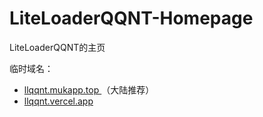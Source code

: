 # LiteLoaderQQNT-Homepage

LiteLoaderQQNT的主页

临时域名：
- <a href="https://llqqnt.mukapp.top/" target="_blank"> llqqnt.mukapp.top </a>（大陆推荐）
- <a href="https://llqqnt.vercel.app/" target="_blank"> llqqnt.vercel.app </a>